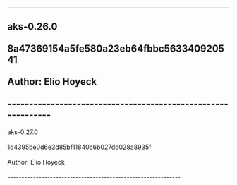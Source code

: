 
-------------------------------------------------------------

aks-0.26.0<br></br>
 8a47369154a5fe580a23eb64fbbc563340920541<br></br>
 Author: Elio Hoyeck <br></br>-------------------------------------------------------------
-------------------------------------------------------------

aks-0.27.0<br></br>
 1d4395be0d6e3d85bf11840c6b027dd028a8935f<br></br>
 Author: Elio Hoyeck <br></br>-------------------------------------------------------------
